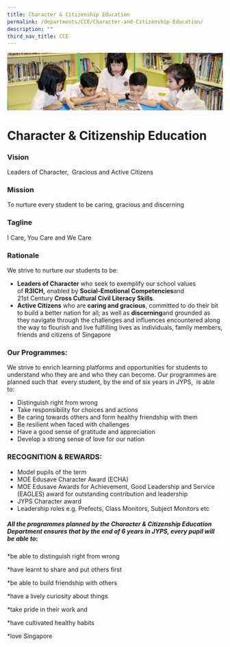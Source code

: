 ```yaml
---
title: Character & Citizenship Education
permalink: /departments/CCE/Character-and-Citizenship-Education/
description: ""
third_nav_title: CCE
---
```

![](/images/banner.gif)

Character & Citizenship Education
=================================

### Vision

Leaders of Character,  Gracious and Active Citizens

  

### Mission

To nurture every student to be caring, gracious and discerning

  

### Tagline

I Care, You Care and We Care

  

### Rationale

We strive to nurture our students to be:

 *   <b>Leaders of Character</b> who seek to exemplify our school values of **R3ICH,** enabled by **Social-Emotional Competencies**and 21st Century **Cross Cultural Civil Literacy Skills**.
*   <b>Active Citizens</b> who are **caring and gracious**, committed to do their bit to build a better nation for all; as well as **discerning**and grounded as they navigate through the challenges and influences encountered along the way to flourish and live fulfilling lives as individuals, family members, friends and citizens of Singapore

### Our Programmes:

We strive to enrich learning platforms and opportunities for students to understand who they are and who they can become. Our programmes are planned such that  every student, by the end of six years in JYPS,  is able to:

*   Distinguish right from wrong
*   Take responsibility for choices and actions
*   Be caring towards others and form healthy friendship with them
*   Be resilient when faced with challenges
*   Have a good sense of gratitude and appreciation
*   Develop a strong sense of love for our nation

### RECOGNITION & REWARDS:

*   Model pupils of the term
*   MOE Edusave Character Award (ECHA)
*   MOE Edusave Awards for Achievement, Good Leadership and Service (EAGLES) award for outstanding contribution and leadership
*   JYPS Character award
*   Leadership roles e.g. Prefects, Class Monitors, Subject Monitors etc

##### **All the programmes planned by the Character & Citizenship Education Department ensures that by the end of 6 years in JYPS, every pupil will be able to:**

\*be able to distinguish right from wrong

\*have learnt to share and put others first

\*be able to build friendship with others

\*have a lively curiosity about things

\*take pride in their work and 

\*have cultivated healthy habits 

\*love Singapore